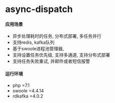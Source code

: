 # async-dispatch

#### 应用场景
* 异步处理耗时的任务, 分布式部署, 多任务并行
* 支持redis, kafka队列
* 基于swoole进程池管理器, 
* 支持设置任务优先级, 支持多通道, 支持分布式部署
* 支持任务失败重试, 并邮件或者短信报警



#### 运行环境
* php =7.1
* swoole =4.4.14
* rdkafka =4.0.2


